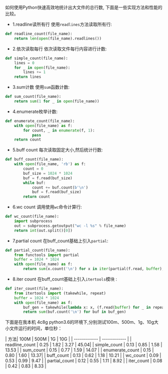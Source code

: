 如何使用Python快速高效地统计出大文件的总行数, 下面是一些实现方法和性能的比较。

* 1.readline读所有行
使用`readlines`方法读取所有行:
```python
def readline_count(file_name):
    return len(open(file_name).readlines())
```


* 2.依次读取每行
依次读取文件每行内容进行计数:
```python
def simple_count(file_name):
    lines = 0
    for _ in open(file_name):
        lines += 1
    return lines
```

* 3.sum计数
使用`sum`函数计数:
```python
def sum_count(file_name):
    return sum(1 for _ in open(file_name))
```
* 4.enumerate枚举计数:
```python
def enumerate_count(file_name):
    with open(file_name) as f:
        for count, _ in enumerate(f, 1):
            pass
    return count
```

* 5.buff count
每次读取固定大小,然后统计行数:
```python
def buff_count(file_name):
    with open(file_name, 'rb') as f:
        count = 0
        buf_size = 1024 * 1024
        buf = f.read(buf_size)
        while buf:
            count += buf.count(b'\n')
            buf = f.read(buf_size)
        return count
```
* 6.wc count
调用使用`wc`命令计算行:
```python
def wc_count(file_name):
    import subprocess
    out = subprocess.getoutput("wc -l %s" % file_name)
    return int(out.split()[0])
```
* 7.partial count
在buff_count基础上引入`partial`:
```python
def partial_count(file_name):
    from functools import partial
    buffer = 1024 * 1024
    with open(file_name) as f:
        return sum(x.count('\n') for x in iter(partial(f.read, buffer), ''))
```
* 8.iter count
在buff_count基础上引入`itertools`模块 :
```python
def iter_count(file_name):
    from itertools import (takewhile, repeat)
    buffer = 1024 * 1024
    with open(file_name) as f:
        buf_gen = takewhile(lambda x: x, (f.read(buffer) for _ in repeat(None)))
        return sum(buf.count('\n') for buf in buf_gen)
```
下面是在我本机 4c8g python3.6的环境下,分别测试100m、500m、1g、10g大小文件运行的时间，单位秒：

| 方法| 100M | 500M | 1G | 10G |
| ------------ | ------------ |
| readline_count | 0.25 | 1.82 | 3.27 | 45.04|
| simple_count | 0.13 | 0.85 | 1.58 | 13.53 |
| sum_count | 0.15 | 0.77 | 1.59 | 14.07 |
| enumerate_count | 0.15 | 0.80 | 1.60 | 13.37|
| buff_count | 0.13 | 0.62 | 1.18 | 10.21 |
| wc_count | 0.09 | 0.53 | 0.99 | 9.47 |
| partial_count | 0.12 | 0.55 | 1.11 | 8.92 |
| iter_count | 0.08 | 0.42 | 0.83 | 8.33 |

